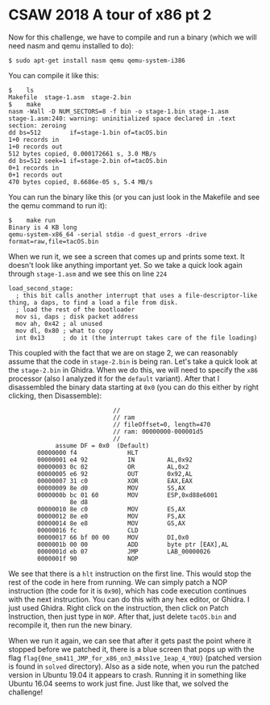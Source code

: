 # CSAW 2018 A tour of x86 pt 2


Now for this challenge, we have to compile and run a binary (which we will need nasm and qemu installed to do):

```
$ sudo apt-get install nasm qemu qemu-system-i386
```

You can compile it like this:

```
$    ls
Makefile  stage-1.asm  stage-2.bin
$    make
nasm -Wall -D NUM_SECTORS=8 -f bin -o stage-1.bin stage-1.asm
stage-1.asm:240: warning: uninitialized space declared in .text section: zeroing
dd bs=512        if=stage-1.bin of=tacOS.bin
1+0 records in
1+0 records out
512 bytes copied, 0.000172661 s, 3.0 MB/s
dd bs=512 seek=1 if=stage-2.bin of=tacOS.bin
0+1 records in
0+1 records out
470 bytes copied, 8.6686e-05 s, 5.4 MB/s
```

You can run the binary like this (or you can just look in the Makefile and see the qemu command to run it):
```
$    make run
Binary is 4 KB long
qemu-system-x86_64 -serial stdio -d guest_errors -drive format=raw,file=tacOS.bin
```

When we run it, we see a screen that comes up and prints some text. It doesn't look like anything important yet. So we take a quick look again through `stage-1.asm` and we see this on line `224`

```
load_second_stage:
  ; this bit calls another interrupt that uses a file-descriptor-like thing, a daps, to find a load a file from disk.
  ; load the rest of the bootloader
  mov si, daps ; disk packet address
  mov ah, 0x42 ; al unused
  mov dl, 0x80 ; what to copy
  int 0x13     ; do it (the interrupt takes care of the file loading)
```

This coupled with the fact that we are on stage 2, we can reasonably assume that the code in `stage-2.bin` is being ran. Let's take a quick look at the `stage-2.bin` in Ghidra. When we do this, we will need to specify the `x86` processor (also I analyzed it for the `default` variant). After that I disassembled the binary data starting at `0x0` (you can do this either by right clicking, then Disassemble):

```
                             //
                             // ram
                             // fileOffset=0, length=470
                             // ram: 00000000-000001d5
                             //
             assume DF = 0x0  (Default)
        00000000 f4              HLT
        00000001 e4 92           IN         AL,0x92
        00000003 0c 02           OR         AL,0x2
        00000005 e6 92           OUT        0x92,AL
        00000007 31 c0           XOR        EAX,EAX
        00000009 8e d0           MOV        SS,AX
        0000000b bc 01 60        MOV        ESP,0xd88e6001
                 8e d8
        00000010 8e c0           MOV        ES,AX
        00000012 8e e0           MOV        FS,AX
        00000014 8e e8           MOV        GS,AX
        00000016 fc              CLD
        00000017 66 bf 00 00     MOV        DI,0x0
        0000001b 00 00           ADD        byte ptr [EAX],AL
        0000001d eb 07           JMP        LAB_00000026
        0000001f 90              NOP
```

We see that there is a `hlt` instruction on the first line. This would stop the rest of the code in here from running. We can simply patch a NOP instruction (the code for it is `0x90`), which has code execution continues with the next instruction. You can do this with any hex editor, or Ghidra. I just used Ghidra. Right click on the instruction, then click on Patch Instruction, then just type in `NOP`. After that, just delete `tacOS.bin` and recompile it, then run the new binary.

When we run it again, we can see that after it gets past the point where it stopped before we patched it, there is a blue screen that pops up with the flag `flag{0ne_sm411_JMP_for_x86_on3_m4ss1ve_1eap_4_Y0U}` (patched version is found in `solved` directory). Also as a side note, when you run the patched version in Ubuntu 19.04 it appears to crash. Running it in something like Ubuntu 16.04 seems to work just fine. Just like that, we solved the challenge!